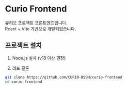 # Curio Frontend

큐리오 프로젝트 프론트엔드입니다.  
React + Vite 기반으로 개발되었습니다.

## 프로젝트 설치

1. Node.js 설치 (v18 이상 권장)

2. 레포 클론
```bash
git clone https://github.com/CURIO-BSSM/curio-frontend
cd curio-frontend
```